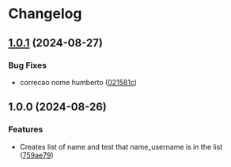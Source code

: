 # Changelog

## [1.0.1](https://github.com/hjunior/trunk-demo-list-names/compare/v1.0.0...v1.0.1) (2024-08-27)


### Bug Fixes

* correcao nome humberto ([021581c](https://github.com/hjunior/trunk-demo-list-names/commit/021581c5be5723c61cd98624fcbdb71d585b5551))

## 1.0.0 (2024-08-26)


### Features

* Creates list of name and test that name_username is in the list ([759ae79](https://github.com/hjunior/trunk-demo-list-names/commit/759ae79ee7de0314b0bca98a4ab02ddb0797d34e))
